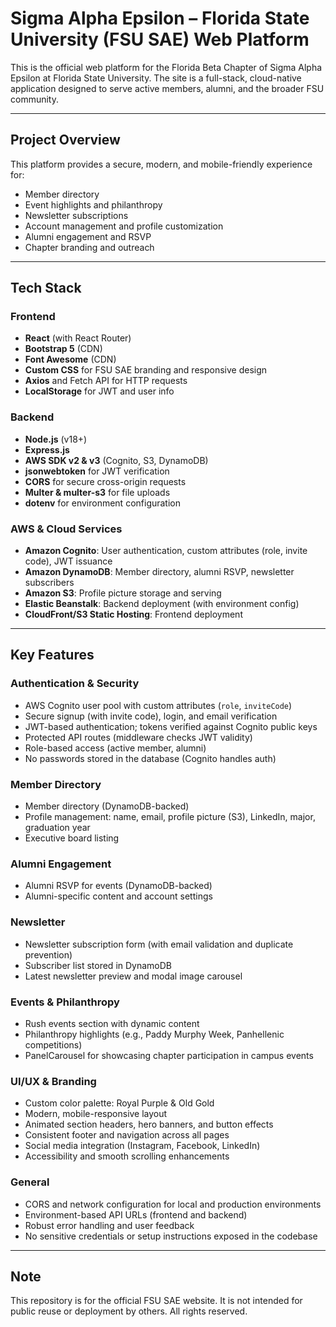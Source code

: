 # Sigma Alpha Epsilon – Florida State University (FSU SAE) Web Platform

This is the official web platform for the Florida Beta Chapter of Sigma Alpha Epsilon at Florida State University. The site is a full-stack, cloud-native application designed to serve active members, alumni, and the broader FSU community.

---

## Project Overview
This platform provides a secure, modern, and mobile-friendly experience for:
- Member directory
- Event highlights and philanthropy
- Newsletter subscriptions
- Account management and profile customization
- Alumni engagement and RSVP
- Chapter branding and outreach

---

## Tech Stack

### Frontend
- **React** (with React Router)
- **Bootstrap 5** (CDN)
- **Font Awesome** (CDN)
- **Custom CSS** for FSU SAE branding and responsive design
- **Axios** and Fetch API for HTTP requests
- **LocalStorage** for JWT and user info

### Backend
- **Node.js** (v18+)
- **Express.js**
- **AWS SDK v2 & v3** (Cognito, S3, DynamoDB)
- **jsonwebtoken** for JWT verification
- **CORS** for secure cross-origin requests
- **Multer & multer-s3** for file uploads
- **dotenv** for environment configuration

### AWS & Cloud Services
- **Amazon Cognito**: User authentication, custom attributes (role, invite code), JWT issuance
- **Amazon DynamoDB**: Member directory, alumni RSVP, newsletter subscribers
- **Amazon S3**: Profile picture storage and serving
- **Elastic Beanstalk**: Backend deployment (with environment config)
- **CloudFront/S3 Static Hosting**: Frontend deployment

---

## Key Features

### Authentication & Security
- AWS Cognito user pool with custom attributes (`role`, `inviteCode`)
- Secure signup (with invite code), login, and email verification
- JWT-based authentication; tokens verified against Cognito public keys
- Protected API routes (middleware checks JWT validity)
- Role-based access (active member, alumni)
- No passwords stored in the database (Cognito handles auth)

### Member Directory
- Member directory (DynamoDB-backed)
- Profile management: name, email, profile picture (S3), LinkedIn, major, graduation year
- Executive board listing

### Alumni Engagement
- Alumni RSVP for events (DynamoDB-backed)
- Alumni-specific content and account settings

### Newsletter
- Newsletter subscription form (with email validation and duplicate prevention)
- Subscriber list stored in DynamoDB
- Latest newsletter preview and modal image carousel

### Events & Philanthropy
- Rush events section with dynamic content
- Philanthropy highlights (e.g., Paddy Murphy Week, Panhellenic competitions)
- PanelCarousel for showcasing chapter participation in campus events

### UI/UX & Branding
- Custom color palette: Royal Purple & Old Gold
- Modern, mobile-responsive layout
- Animated section headers, hero banners, and button effects
- Consistent footer and navigation across all pages
- Social media integration (Instagram, Facebook, LinkedIn)
- Accessibility and smooth scrolling enhancements

### General
- CORS and network configuration for local and production environments
- Environment-based API URLs (frontend and backend)
- Robust error handling and user feedback
- No sensitive credentials or setup instructions exposed in the codebase

---

## Note
This repository is for the official FSU SAE website. It is not intended for public reuse or deployment by others. All rights reserved.
